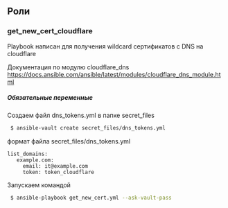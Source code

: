 ## Роли
### **get_new_cert_cloudflare**  
Playbook написан для получения wildcard сертификатов c DNS на cloudflare

Документация по модулю cloudflare_dns https://docs.ansible.com/ansible/latest/modules/cloudflare_dns_module.html

##### Обязательные переменные
Создаем файл dns_tokens.yml в папке secret_files  
```bash
 $ ansible-vault create secret_files/dns_tokens.yml
```
формат файла secret_files/dns_tokens.yml

    list_domains:
       example.com:
         email: it@example.com
         token: token_cloudflare

Запускаем командой
```bash
 $ ansible-playbook get_new_cert.yml --ask-vault-pass
```